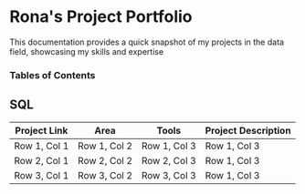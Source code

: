 # Rona's Project Portfolio
This documentation provides a quick snapshot of my projects in the data field, showcasing my skills and expertise
### Tables of Contents

## SQL
| Project Link | Area | Tools | Project Description |
|----------|----------|----------|----------|
| Row 1, Col 1 | Row 1, Col 2 | Row 1, Col 3 | Row 1, Col 3 |
| Row 2, Col 1 | Row 2, Col 2 | Row 2, Col 3 | Row 1, Col 3 |
| Row 3, Col 1 | Row 3, Col 2 | Row 3, Col 3 | Row 1, Col 3 |
